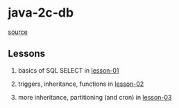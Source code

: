 # java-2c-db

[source](https://github.com/SZabirov/javalab_db)

## Lessons

1. basics of SQL SELECT in [lesson-01](/lesson-01)

2. triggers, inheritance, functions in [lesson-02](/lesson-02)

3. more inheritance, partitioning (and cron) in [lesson-03](/lesson-03)
